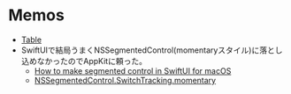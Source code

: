 #  Memos

- [Table](https://developer.apple.com/documentation/swiftui/table)
- SwiftUIで結局うまくNSSegmentedControl(momentaryスタイル)に落とし込めなかったのでAppKitに頼った。
    - [How to make segmented control in SwiftUI for macOS](https://medium.com/fantageek/how-to-make-segmented-control-in-swiftui-for-macos-5f3212a735cb)
    - [NSSegmentedControl\.SwitchTracking\.momentary](https://developer.apple.com/documentation/appkit/nssegmentedcontrol/switchtracking/momentary)
